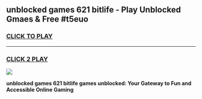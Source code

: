 
## unblocked games 621 bitlife - Play Unblocked Gmaes & Free #t5euo
<h3>
<a href="https://news.freeplayer.one?title=unblocked_games_621_bitlife&ref=03M">CLICK TO PLAY</a></h3>
<hr>

<h3>
<a href="https://news.freeplayer.one?title=unblocked_games_621_bitlife&ref=03M">CLICK 2 PLAY</a>
  
</h3>

<a href="https://news.freeplayer.one?title=unblocked_games_621_bitlife&ref=03M"><img src="https://clearcache.store/games.png"></a>


**unblocked games 621 bitlife games unblocked: Your Gateway to Fun and Accessible Online Gaming**
